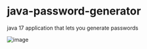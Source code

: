 # java-password-generator
java 17 application that lets you generate passwords


![image](https://user-images.githubusercontent.com/51852312/213894974-69c31b3a-d2d0-4971-9ac2-db89a74ce08d.png)
